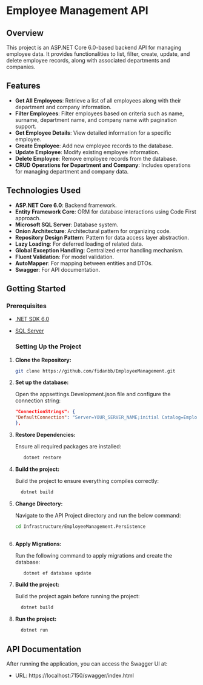# Employee Management API

## Overview
This project is an ASP.NET Core 6.0-based backend API for managing employee data. It provides functionalities to list, filter, create, update, and delete employee records, along with associated departments and companies.

## Features
- **Get All Employees**: Retrieve a list of all employees along with their department and company information.
- **Filter Employees**: Filter employees based on criteria such as name, surname, department name, and company name with pagination support.
- **Get Employee Details**: View detailed information for a specific employee.
- **Create Employee**: Add new employee records to the database.
- **Update Employee**: Modify existing employee information.
- **Delete Employee**: Remove employee records from the database.
- **CRUD Operations for Department and Company**: Includes operations for managing department and company data.

 ## Technologies Used
- **ASP.NET Core 6.0**: Backend framework.
- **Entity Framework Core**: ORM for database interactions using Code First approach.
- **Microsoft SQL Server**: Database system.
- **Onion Architecture**: Architectural pattern for organizing code.
- **Repository Design Pattern**: Pattern for data access layer abstraction.
- **Lazy Loading**: For deferred loading of related data.
- **Global Exception Handling**: Centralized error handling mechanism.
- **Fluent Validation**: For model validation.
- **AutoMapper**: For mapping between entities and DTOs.
- **Swagger**: For API documentation.

 ## Getting Started
 ### Prerequisites
- [.NET SDK 6.0](https://dotnet.microsoft.com/download/dotnet/6.0)
- [SQL Server](https://www.microsoft.com/en-us/sql-server/sql-server-downloads)

  ### Setting Up the Project

1. **Clone the Repository:**
   
   ```bash
   git clone https://github.com/fidanbb/EmployeeManagement.git
   
2. **Set up the database:**
   
   Open the appsettings.Development.json file and configure the connection string:
   ```json
   "ConnectionStrings": {
   "DefaultConnection": "Server=YOUR_SERVER_NAME;initial Catalog=EmployeeManagementDb;integrated Security=true; TrustServerCertificate=true;"
   },
   
3. **Restore Dependencies:**
   
   Ensure all required packages are installed:
   
   ```bash
      dotnet restore
   
4. **Build the project:**

   Build the project to ensure everything compiles correctly:
   
   ```bash
     dotnet build   
   
5. **Change Directory:**
   
   Navigate to the API Project directory and run the below command:
   ```bash
   cd Infrastructure/EmployeeManagement.Persistence
     
6. **Apply Migrations:**
   
   Run the following command to apply migrations and create the database:
   
   ```bash
      dotnet ef database update

7. **Build the project:**

    Build the project again before running the project:
   
   ```bash
     dotnet build
   
8. **Run the project:**
   
   ```bash
     dotnet run

## API Documentation
After running the application, you can access the Swagger UI at:

- URL: https://localhost:7150/swagger/index.html





